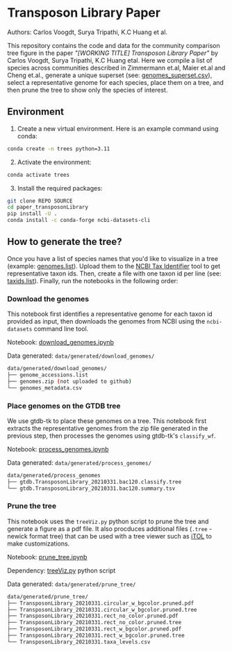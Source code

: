 # Transposon Library Paper

Authors: Carlos Voogdt, Surya Tripathi, K.C Huang et al.

This repository contains the code and data for the community comparison tree figure in the paper *"[WORKING TITLE] Transposon Library Paper"* by Carlos Voogdt, Surya Tripathi, K.C Huang etal. Here we compile a list of species across communities described in Zimmermann et.al, Maier et.al and Cheng et.al., generate a unique superset (see: [genomes_superset.csv](data/imported/genomes_superset.csv)), select a representative genome for each species, place them on a tree, and then prune the tree to show only the species of interest.

## Environment

1. Create a new virtual environment. Here is an example command using conda:

```bash
conda create -n trees python=3.11
```

2. Activate the environment:

```bash
conda activate trees
```

3. Install the required packages:

```bash
git clone REPO SOURCE
cd paper_transposonLibrary
pip install -U .
conda install -c conda-forge ncbi-datasets-cli
```

## How to generate the tree?

Once you have a list of species names that you'd like to visualize in a tree (example: [genomes.list](data/imported/genomes.list)). Upload them to the [NCBI Tax Identifier](https://www.ncbi.nlm.nih.gov/Taxonomy/TaxIdentifier/tax_identifier.cgi) tool to get representative taxon ids. Then, create a file with one taxon id per line (see: [taxids.list](data/imported/taxids.list)). Finally, run the notebooks in the following order:

### Download the genomes

This notebook first identifies a representative genome for each taxon id provided as input, then downloads the genomes from NCBI using the `ncbi-datasets` command line tool.

Notebook: [download_genomes.ipynb](place_genome_on_tree/download_genomes.ipynb)

Data generated: `data/generated/download_genomes/`

```bash
data/generated/download_genomes/
├── genome_accessions.list
├── genomes.zip (not uploaded to github)
└── genomes_metadata.csv
```

### Place genomes on the GTDB tree

We use gtdb-tk to place these genomes on a tree. This notebook first extracts the representative genomes from the zip file generated in the previous step, then processes the genomes using gtdb-tk's `classify_wf`.

Notebook: [process_genomes.ipynb](place_genome_on_tree/process_genomes.ipynb)

Data generated: `data/generated/process_genomes/`

```bash
data/generated/process_genomes
├── gtdb.TransposonLibrary_20210331.bac120.classify.tree
└── gtdb.TransposonLibrary_20210331.bac120.summary.tsv
```

### Prune the tree

This notebook uses the `treeViz.py` python script to prune the tree and generate a figure as a pdf file. It also procduces additional files (`.tree` - newick format tree) that can be used with a tree viewer such as [iTOL](https://itol.embl.de/) to make customizations.

Notebook: [prune_tree.ipynb](place_genome_on_tree/prune_tree.ipynb)

Dependency: [treeViz.py](place_genome_on_tree/prune_tree.ipynb) python script

Data generated: `data/generated/prune_tree/`

```bash
data/generated/prune_tree/
├── TransposonLibrary_20210331.circular_w_bgcolor.pruned.pdf
├── TransposonLibrary_20210331.circular_w_bgcolor.pruned.tree
├── TransposonLibrary_20210331.rect_no_color.pruned.pdf
├── TransposonLibrary_20210331.rect_no_color.pruned.tree
├── TransposonLibrary_20210331.rect_w_bgcolor.pruned.pdf
├── TransposonLibrary_20210331.rect_w_bgcolor.pruned.tree
└── TransposonLibrary_20210331.taxa_levels.csv
```

